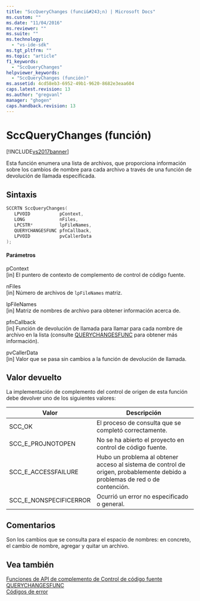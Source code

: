```yaml
---
title: "SccQueryChanges (funci&#243;n) | Microsoft Docs"
ms.custom: ""
ms.date: "11/04/2016"
ms.reviewer: ""
ms.suite: ""
ms.technology: 
  - "vs-ide-sdk"
ms.tgt_pltfrm: ""
ms.topic: "article"
f1_keywords: 
  - "SccQueryChanges"
helpviewer_keywords: 
  - "SccQueryChanges (función)"
ms.assetid: 4cd58eb3-6952-49b1-9620-8682e3eaa604
caps.latest.revision: 13
ms.author: "gregvanl"
manager: "ghogen"
caps.handback.revision: 13
---
```

# SccQueryChanges (funci&#243;n)
[!INCLUDE[vs2017banner](../code-quality/includes/vs2017banner.md)]

Esta función enumera una lista de archivos, que proporciona información sobre los cambios de nombre para cada archivo a través de una función de devolución de llamada especificada.  
  
## Sintaxis  
  
```cpp  
SCCRTN SccQueryChanges(  
   LPVOID           pContext,  
   LONG             nFiles,  
   LPCSTR*          lpFileNames,  
   QUERYCHANGESFUNC pfnCallback,  
   LPVOID           pvCallerData  
);  
```  
  
#### Parámetros  
 pContext  
 \[in\] El puntero de contexto de complemento de control de código fuente.  
  
 nFiles  
 \[in\] Número de archivos de `lpFileNames` matriz.  
  
 lpFileNames  
 \[in\] Matriz de nombres de archivo para obtener información acerca de.  
  
 pfnCallback  
 \[in\] Función de devolución de llamada para llamar para cada nombre de archivo en la lista \(consulte [QUERYCHANGESFUNC](../extensibility/querychangesfunc.md) para obtener más información\).  
  
 pvCallerData  
 \[in\] Valor que se pasa sin cambios a la función de devolución de llamada.  
  
## Valor devuelto  
 La implementación de complemento del control de origen de esta función debe devolver uno de los siguientes valores:  
  
|Valor|Descripción|  
|-----------|-----------------|  
|SCC\_OK|El proceso de consulta que se completó correctamente.|  
|SCC\_E\_PROJNOTOPEN|No se ha abierto el proyecto en control de código fuente.|  
|SCC\_E\_ACCESSFAILURE|Hubo un problema al obtener acceso al sistema de control de origen, probablemente debido a problemas de red o de contención.|  
|SCC\_E\_NONSPECIFICERROR|Ocurrió un error no especificado o general.|  
  
## Comentarios  
 Son los cambios que se consulta para el espacio de nombres: en concreto, el cambio de nombre, agregar y quitar un archivo.  
  
## Vea también  
 [Funciones de API de complemento de Control de código fuente](../extensibility/source-control-plug-in-api-functions.md)   
 [QUERYCHANGESFUNC](../extensibility/querychangesfunc.md)   
 [Códigos de error](../extensibility/error-codes.md)